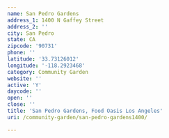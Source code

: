 ```yaml
---
name: San Pedro Gardens
address_1: 1400 N Gaffey Street
address_2: ''
city: San Pedro
state: CA
zipcode: '90731'
phone: ''
latitude: '33.73126012'
longitude: '-118.2923468'
category: Community Garden
website: ''
active: 'Y'
daycode: ''
open: ''
close: ''
title: 'San Pedro Gardens, Food Oasis Los Angeles'
uri: /community-garden/san-pedro-gardens1400/

---
```

